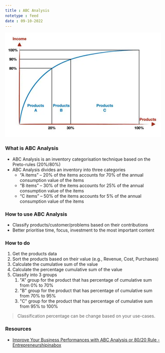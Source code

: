 ```yaml
---
title : ABC Analysis
notetype : feed
date : 09-10-2022
---
```



![ABC Analysis - Entrepreneurshipinabox.png](/assets/img/ABC-Analysis-Entrepreneurshipinabox.png)


### What is ABC Analysis
-   ABC Analysis is an inventory categorisation technique based on the Preto-rules (20%/80%)
-   ABC Analysis divides an inventory into three categories
    -   “A items” – 20% of the items accounts for 70% of the annual consumption value of the items
    -   “B items” – 30% of the items accounts for 25% of the annual consumption value of the items
    -   “C items” – 50% of the items accounts for 5% of the annual consumption value of the items

### How to use ABC Analysis
-   Classify products/customer/problems based on their contributions
-   Better prioritise time, focus, investment to the most important content


### How to do
1. Get the products data
2. Sort the products based on their value (e.g., Revenue, Cost, Purchases)
3. Calculate the cumulative sum of the value
4. Calculate the percentage cumulative sum of the value
5. Classify into 3 groups
	1. "A" group for the product that has percentage of cumulative sum from 0% to 70%
	2. "B" group for the product that has percentage of cumulative sum from 70% to 95%
	3. "C" group for the product that has percentage of cumulative sum from 95% to 100%

> Classification percentage can be change based on your use-cases.




### Resources
- [Improve Your Business Performances with ABC Analysis or 80/20 Rule - Entrepreneurshipinabox](https://www.entrepreneurshipinabox.com/147/abc-analysis-or-8020-rule/)